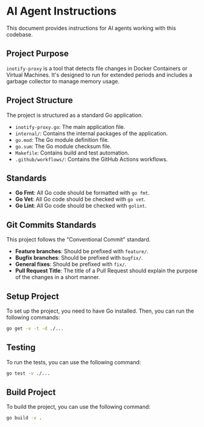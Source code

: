 # AI Agent Instructions

This document provides instructions for AI agents working with this codebase.

## Project Purpose

`inotify-proxy` is a tool that detects file changes in Docker Containers or Virtual Machines. It's designed to run for extended periods and includes a garbage collector to manage memory usage.

## Project Structure

The project is structured as a standard Go application.

- `inotify-proxy.go`: The main application file.
- `internal/`: Contains the internal packages of the application.
- `go.mod`: The Go module definition file.
- `go.sum`: The Go module checksum file.
- `Makefile`: Contains build and test automation.
- `.github/workflows/`: Contains the GitHub Actions workflows.

## Standards

- **Go Fmt**: All Go code should be formatted with `go fmt`.
- **Go Vet**: All Go code should be checked with `go vet`.
- **Go Lint**: All Go code should be checked with `golint`.

## Git Commits Standards

This project follows the "Conventional Commit" standard.

- **Feature branches**: Should be prefixed with `feature/`.
- **Bugfix branches**: Should be prefixed with `bugfix/`.
- **General fixes**: Should be prefixed with `fix/`.
- **Pull Request Title**: The title of a Pull Request should explain the purpose of the changes in a short manner.

## Setup Project

To set up the project, you need to have Go installed. Then, you can run the following commands:

```bash
go get -v -t -d ./...
```

## Testing

To run the tests, you can use the following command:

```bash
go test -v ./...
```

## Build Project

To build the project, you can use the following command:

```bash
go build -v .
```
